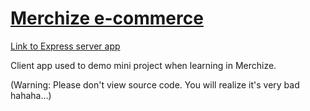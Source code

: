# [Merchize e-commerce](https://merchize.cuongdm.tech)

[Link to Express server app](https://github.com/mcdoblivion/Express-REST-API)

Client app used to demo mini project when learning in Merchize.

(Warning: Please don't view source code. You will realize it's very bad hahaha...)
